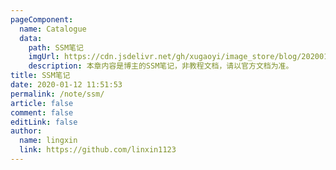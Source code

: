 ```yaml
---
pageComponent:
  name: Catalogue
  data:
    path: SSM笔记
    imgUrl: https://cdn.jsdelivr.net/gh/xugaoyi/image_store/blog/20200112120340.png
    description: 本章内容是博主的SSM笔记，非教程文档，请以官方文档为准。
title: SSM笔记
date: 2020-01-12 11:51:53
permalink: /note/ssm/
article: false
comment: false
editLink: false
author:
  name: lingxin
  link: https://github.com/linxin1123
---
```

